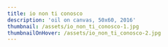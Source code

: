 ```yaml
---
title: io non ti conosco
description: 'oil on canvas, 50x60, 2016'
thumbnail: /assets/io_non_ti_conosco-1.jpg
thumbnailOnHover: /assets/io_non_ti_conosco-2.jpg
---
```


